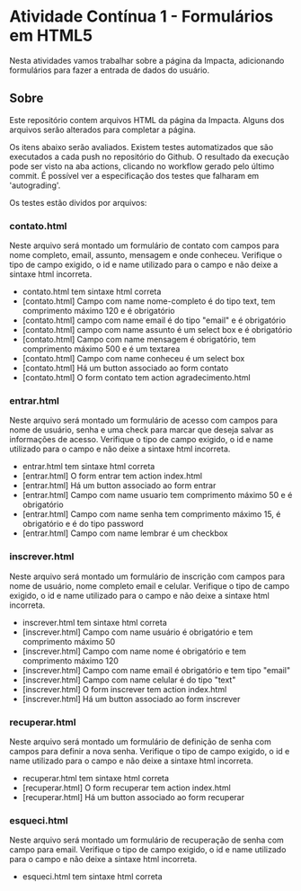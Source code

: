 # Atividade Contínua 1 - Formulários em HTML5

Nesta atividades vamos trabalhar sobre a página da Impacta, adicionando formulários para fazer a entrada de dados do usuário.

## Sobre

Este repositório contem arquivos HTML da página da Impacta. Alguns dos arquivos serão alterados para completar a página.

Os itens abaixo serão avaliados. Existem testes automatizados que são executados a cada push no repositório do Github. O resultado da execução pode ser visto na aba actions, clicando no workflow gerado pelo último commit. É possível ver a especificação dos testes que falharam em 'autograding'.

Os testes estão dividos por arquivos:

### contato.html

Neste arquivo será montado um formulário de contato com campos para nome completo, email, assunto, mensagem e onde conheceu. Verifique o tipo de campo exigido, o id e name utilizado para o campo e não deixe a sintaxe html incorreta.

- contato.html tem sintaxe html correta
- [contato.html] Campo com name nome-completo é do tipo text, tem comprimento máximo 120 e é obrigatório
- [contato.html] campo com name email é do tipo "email" e é obrigatório
- [contato.html] campo com name assunto é um select box e é obrigatório
- [contato.html] Campo com name mensagem é obrigatório, tem comprimento máximo 500 e é um textarea
- [contato.html] Campo com name conheceu é um select box
- [contato.html] Há um button associado ao form contato
- [contato.html] O form contato tem action agradecimento.html

### entrar.html

Neste arquivo será montado um formulário de acesso com campos para nome de usuário, senha e uma check para marcar que deseja salvar as informações de acesso. Verifique o tipo de campo exigido, o id e name utilizado para o campo e não deixe a sintaxe html incorreta.

- entrar.html tem sintaxe html correta
- [entrar.html] O form entrar tem action index.html
- [entrar.html] Há um button associado ao form entrar
- [entrar.html] Campo com name usuario tem comprimento máximo 50 e é obrigatório
- [entrar.html] Campo com name senha tem comprimento máximo 15, é obrigatório e é do tipo password
- [entrar.html] Campo com name lembrar é um checkbox

### inscrever.html

Neste arquivo será montado um formulário de inscrição com campos para nome de usuário, nome completo email e celular. Verifique o tipo de campo exigido, o id e name utilizado para o campo e não deixe a sintaxe html incorreta.

- inscrever.html tem sintaxe html correta
- [inscrever.html] Campo com name usuário é obrigatório e tem comprimento máximo 50
- [inscrever.html] Campo com name nome é obrigatório e tem comprimento máximo 120
- [inscrever.html] Campo com name email é obrigatório e tem tipo "email"
- [inscrever.html] Campo com name celular é do tipo "text"
- [inscrever.html] O form inscrever tem action index.html
- [inscrever.html] Há um button associado ao form inscrever

### recuperar.html

Neste arquivo será montado um formulário de definição de senha com campos para definir a nova senha. Verifique o tipo de campo exigido, o id e name utilizado para o campo e não deixe a sintaxe html incorreta.

- recuperar.html tem sintaxe html correta
- [recuperar.html] O form recuperar tem action index.html
- [recuperar.html] Há um button associado ao form recuperar

### esqueci.html

Neste arquivo será montado um formulário de recuperação de senha com campo para email. Verifique o tipo de campo exigido, o id e name utilizado para o campo e não deixe a sintaxe html incorreta.

- esqueci.html tem sintaxe html correta
